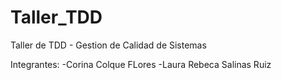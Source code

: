 # Taller_TDD
Taller de TDD - Gestion de Calidad de Sistemas


Integrantes: -Corina Colque FLores 
             -Laura Rebeca Salinas Ruiz
